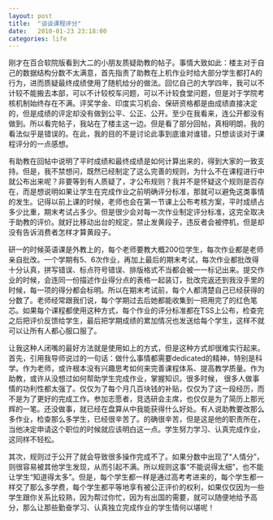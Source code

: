 ```yaml
---
layout: post
title:  "谈谈课程评分"
date:   2010-01-23 23:18:00
categories: life
---
```


刚才在百合软院版看到大二的小朋友质疑助教的帖子。事情大致如此：楼主对于自己的数据结构分数不太满意，首先指责了助教在上机作业时给大部分学生都打A的行为，进而质疑最终成绩使用了随机给分的做法。回忆自己的大学四年，我可以不计较不能搬去本部，可以不计较校车问题，可以不计较食堂问题，但是对于学院考核机制始终存在不满。评奖学金、印度实习机会、保研资格都是由成绩直接决定的，但是成绩的评定却没有做到公平、公正、公开。至少在我看来，连公开都没有做到。所以看完帖子，我站在了楼主这一边。但是看了部分回帖，真相明朗，我的看法似乎是错误的。在此，我的目的不是讨论此事到底谁对谁错，只想谈谈对于课程评分的一点感想。

有助教在回帖中说明了平时成绩和最终成绩是如何计算出来的，得到大家的一致支持。但是，我不禁想问，既然已经制定了这么完善的规则，为什么不在课程进行中就公布出来呢？非要等到有人质疑了，才公布规则？我并不是怀疑这个规则是否存在，而是想说明如果让学生在完成作业之前明确评分标准，那就可以避免这类事情的发生。记得以前上课的时候，老师也会在第一节课上公布考核方案，平时成绩占多少比重，期末考试占多少。但是很少会对每一次作业制定评分标准，这完全取决于助教的评价。就好比移动出台的规定，禁止发黄段子，违反者会被停机，但是却没有告诉消费者怎样才算黄段子。

研一的时候英语课是外教上的，每个老师要教大概200位学生，每次作业都是老师亲自批改。一个学期有5、6次作业，再加上最后的期末考试，每次作业都批改得十分认真，拼写错误、标点符号错误、排版格式不当都会被一一标记出来。提交作业的时候，会连同一份描述作业得分点的表格一起装订，批改完返还到我没手里的时候，每一项的得分都会标明。所以在期末考试前，每个人都清楚自己已经获得的分数了。老师经常跟我们说，每个学期过去后她都能收集到一把用完了的红色笔芯。如果每个课程都使用这种方式，每个作业的评分标准都在TSS上公布，检查完之后把评价反馈给学生，最后把学期成绩的累加情况也发送给每个学生，这样不就可以让所有人都心服口服了。

让我这种人闭嘴的最好方法就是使用如上的方式，但是这种方式却很难实行起来。首先，引用我导师说过的一句话：做什么事情都需要dedicated的精神，特别是科学。作为老师，或许根本没有兴趣思考如何来完善课程体系、提高教学质量。作为助教，或许从没想过如何帮助学生完成作业，掌握知识。很多时候， 很多人做事情的功利性都太强了。仅仅为了每个月几百块钱的补贴，仅仅为了这一段经历，而不是为了更好的完成工作。参加志愿者，竞选研会主席，也仅仅是为了简历上那光辉的一笔。还没做事，就已经在盘算从中我能获得什么好处。有人说助教要改那么多作业，检查那么多学生，已经很辛苦了。的确很辛苦，但是这是他的职责所在，当他决定申请这个职位的时候就应该明白这一点。学生努力学习、认真完成作业，这同样不轻松。

其次，规则过于公开了就会导致很多操作完成不了。如果分数中出现了“人情分”，则很容易被其他学生发现，从而引起不满。所以规则这事“不能说得太细”，也不能让学生“知道得太多”。但是，每个学生都一样是通过高考考进来的，每个学生都一样交了那么多学费，每个学生都平等地享有被公正评价的权利，如果仅仅因为一些学生跟你关系比较熟，因为帮过你忙，因为有出国的需要，就可以随便地给予高分，那么让那些勤奋学习、认真独立完成作业的学生情何以堪呢！
